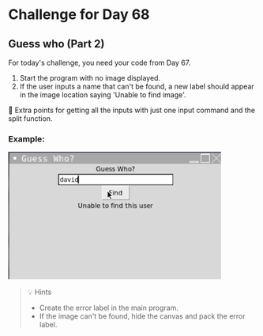 # Challenge for Day 68

## Guess who (Part 2)

For today's challenge, you need your code from Day 67.

1. Start the program with no image displayed. 
2. If the user inputs a name that can't be found, a new label should appear in the image location saying 'Unable to find image'.

🥳 Extra points for getting all the inputs with just one input command and the split function.

### Example:

![Example](example.png)

> 💡 Hints
> - Create the error label in the main program.
> - If the image can't be found, hide the canvas and pack the error label.
